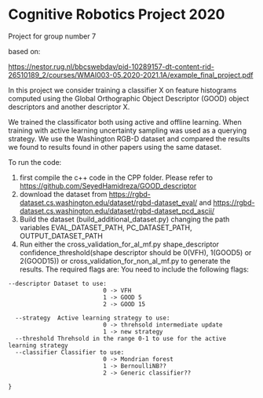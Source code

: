 # Cognitive Robotics Project 2020
Project for group number 7

based on: 

https://nestor.rug.nl/bbcswebdav/pid-10289157-dt-content-rid-26510189_2/courses/WMAI003-05.2020-2021.1A/example_final_project.pdf


In this project we consider training a classifier X on feature histograms computed using the Global Orthographic Object Descriptor (GOOD) object descriptors and another descriptor X. 

We trained the classificator both using active and offline learning. When training with active learning uncertainty sampling was used as a querying strategy.
We use the Washington RGB-D dataset and compared the results we found to results found in other papers using the same dataset. 


To run the code: 
1. first compile the c++ code in the CPP folder. Please refer to https://github.com/SeyedHamidreza/GOOD_descriptor
2. download the dataset from https://rgbd-dataset.cs.washington.edu/dataset/rgbd-dataset_eval/ and https://rgbd-dataset.cs.washington.edu/dataset/rgbd-dataset_pcd_ascii/
3. Build the dataset (build_additional_dataset.py) changing the path variables EVAL_DATASET_PATH, PC_DATASET_PATH, OUTPUT_DATASET_PATH
4. Run either the cross_validation_for_al_mf.py shape_descriptor confidence_threshold(shape descriptor should be 0(VFH), 1(GOOD5) or 2(GOOD15)) or cross_validation_for_non_al_mf.py to generate the results. The required flags are:
You need to include the following flags: 
``` 
--descriptor Dataset to use:   
                           0 -> VFH 
                           1 -> GOOD 5
                           2 -> GOOD 15
                                      
  --strategy  Active learning strategy to use: 
                           0 -> threhsold intermediate update
                           1 -> new strategy
  --threshold Threhsold in the range 0-1 to use for the active learning strategy
  --classifier Classifier to use: 
                           0 -> Mondrian forest
                           1 -> BernoulliNB??
                           2 -> Generic classifier??

}
```
